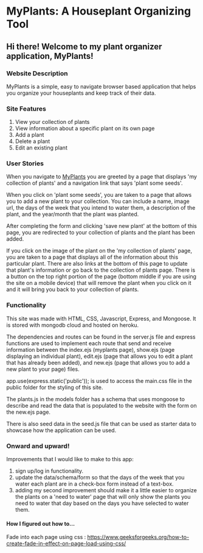 # MyPlants: A Houseplant Organizing Tool

## Hi there! Welcome to my plant organizer application, MyPlants!

### Website Description
MyPlants is a simple, easy to navigate browser based application that helps you organize your houseplants and keep track of their data.

### Site Features
1. View your collection of plants
2. View information about a specific plant on its own page
3. Add a plant
4. Delete a plant
5. Edit an existing plant

### User Stories

When you navigate to [MyPlants](https://my-glorious-plants.herokuapp.com/myplants) you are greeted by a page that displays 'my collection of plants' and a navigation link that says 'plant some seeds'.

When you click on 'plant some seeds', you are taken to a page that allows you to add a new plant to your collection. You can include a name, image url, the days of the week that you intend to water them, a description of the plant, and the year/month that the plant was planted.

After completing the form and clicking 'save new plant' at the bottom of this page, you are redirected to your collection of plants and the plant has been added.

If you click on the image of the plant on the 'my collection of plants' page, you are taken to a page that displays all of the information about this particular plant. There are also links at the bottom of this page to update that plant's information or go back to the collection of plants page. There is a button on the top right portion of the page (bottom middle if you are using the site on a mobile device) that will remove the plant when you click on it and it will bring you back to your collection of plants.


### Functionality
This site was made with HTML, CSS, Javascript, Express, and Mongoose. It is stored with mongodb cloud and hosted on heroku.

The dependencies and routes can be found in the server.js file and express functions are used to implement each route that send and receive information between the index.ejs (myplants page), show.ejs (page displaying an individual plant), edit.ejs (page that allows you to edit a plant that has already been added), and new.ejs (page that allows you to add a new plant to your page) files.

app.use(express.static('public')); is used to access the main.css file in the public folder for the styling of this site.

The plants.js in the models folder has a schema that uses mongoose to describe and read the data that is populated to the website with the form on the new.ejs page.

There is also seed data in the seed.js file that can be used as starter data to showcase how the application can be used.

### Onward and upward!
Improvements that I would like to make to this app:
1. sign up/log in functionality.
2. update the data/schema/form so that the days of the week that you water each plant are in a check-box form instead of a text-box.
2. adding my second improvement should make it a little easier to organize the plants on a 'need to water' page that will only show the plants you need to water that day based on the days you have selected to water them.

#### How I figured out how to...
Fade into each page using css : https://www.geeksforgeeks.org/how-to-create-fade-in-effect-on-page-load-using-css/
